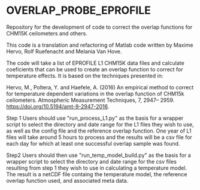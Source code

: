 # OVERLAP_PROBE_EPROFILE
Repository for the development of code to correct the overlap functions for CHM15K ceilometers and others. 

This code is a translation and refactoring of Matlab code written by Maxime Hervo, Rolf Ruefenacht and Melania Van Hove.

The code will take a list of EPROFILE L1 CHM15K data files and calculate coeficients that can be used to create an overlap function to correct for temperature effects. 
It is based on the techniques presented in:

Hervo, M., Poltera, Y. and Haefele, A. (2016) An empirical method to correct for temperature dependent variations in the overlap function of CHM15k ceilometers. 
Atmospheric Measurement Techniques, 7, 2947– 2959. https://doi.org/10.5194/amt-9-2947-2016.

Step 1
Users should use "run_process_L1.py" as the basis for a wrapper script to select the directory and date range for the L1 files they wish to use, as well as the config file 
and the reference overlap function. One year of L1 files will take around 5 hours to process and the results will be a csv file for each day for which at least one successful 
overlap sample was found. 

Step2
Users should then use "run_temp_model_build.py" as the basis for a wrapper script to select the directory and date range for the csv files resulting from step 1 they
wish to use in calculating a temperature model. The result is a netCDF file containg the temperature model, the reference overlap function used, and associated meta data. 
